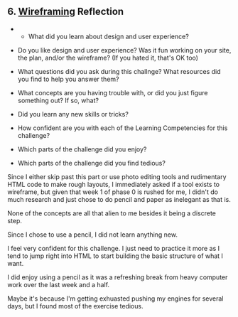## 6. [Wireframing](6_wireframing/readme.md) Reflection

* * What did you learn about design and user experience? 
* Do you like design and user experience? Was it fun working on your site, the plan, and/or the wireframe? (If you hated it, that's OK too)

* What questions did you ask during this challnge? What resources did you find to help you answer them?  
* What concepts are you having trouble with, or did you just figure something out? If so, what?  
* Did you learn any new skills or tricks?
* How confident are you with each of the Learning Competencies for this challenge? 
* Which parts of the challenge did you enjoy?
* Which parts of the challenge did you find tedious?

<!-- Add your reflection here. Remove the comment markers -->

Since I either skip past this part or use photo editing tools and rudimentary HTML code to make rough layouts, I immediately asked if a tool exists to wireframe, but given that week 1 of phase 0 is rushed for me, I didn't do much research and just chose to do pencil and paper as inelegant as that is.

None of the concepts are all that alien to me besides it being a discrete step.

Since I chose to use a pencil, I did not learn anything new.

I feel very confident for this challenge.  I just need to practice it more as I tend to jump right into HTML to start building the basic structure of what I want.

I did enjoy using a pencil as it was a refreshing break from heavy computer work over the last week and a half.

Maybe it's because I'm getting exhuasted pushing my engines for several days, but I found most of the exercise tedious.